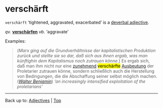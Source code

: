 # verschärft

`verschärft` ‘tightened, aggravated, exacerbated’ is a [deverbal adjective](../../deverbalAdjectives.md).

*qv.* **[verschärfen](../../../verbs/v/ve/verschaerfen.md)** *vb.* ‘aggravate’

Examples:

> (*Marx ging auf die Grundverhältnisse der kapitalistischen Produktion zurück und stellte sie so dar, daß sich aus ihnen ergab, was man künftighin dem Kapitalismus noch zutrauen könne.*) Es ergab sich, daß man ihm nicht nur eine [zunehmend](../../z/zu/zunehmend.md) <mark>verschärfte</mark> [Ausbeutung](../../../nouns/a/au/Ausbeutung.md) der Proletarier zutrauen könne, sondern schließlich auch die Herstellung von Bedingungen, die die Abschaffung seiner selbst möglich machen. (*[Walter Benjamin](../../../texts/WalterBenjamin/DasKunstWerk.md)*) *‘an increasingly intensified exploitation of the proletarians’*

----

Back up to: [Adjectives](../../index.md) | [Top](../../../index.md)
